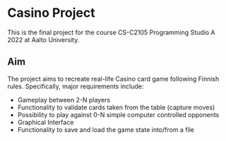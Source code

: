 # Casino Project

This is the final project for the course CS-C2105 Programming Studio A 2022 at Aalto University.

## Aim
The project aims to recreate real-life Casino card game following Finnish rules. Specifically, major requirements include:
* Gameplay between 2-N players
* Functionality to validate cards taken from the table (capture moves)
* Possibility to play against 0-N simple computer controlled opponents
* Graphical Interface
* Functionality to save and load the game state into/from a file

